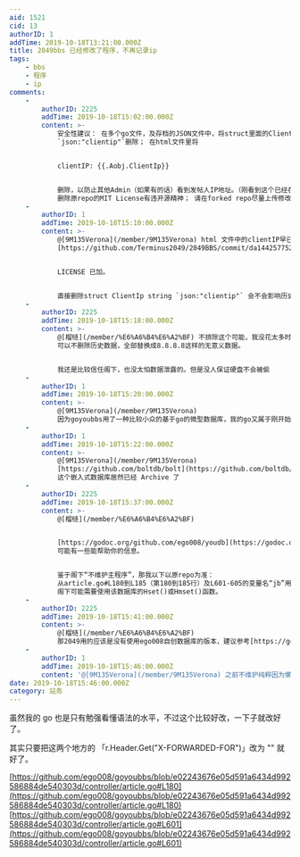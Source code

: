 ```yaml
---
aid: 1521
cid: 13
authorID: 1
addTime: 2019-10-18T13:21:00.000Z
title: 2049bbs 已经修改了程序，不再记录ip
tags:
    - bbs
    - 程序
    - ip
comments:
    -
        authorID: 2225
        addTime: 2019-10-18T15:02:00.000Z
        content: >-
            安全性建议： 在多个go文件，及存档的JSON文件中，将struct里面的ClientIp string
            `json:"clientip"`删除； 在html文件里将


            clientIP: {{.Aobj.ClientIp}}


            删除，以防止其他Admin（如果有的话）看到发帖人IP地址。（刚看到这个已经在forked repo删了） 基于开源的建议：
            删除原repo的MIT License有违开源精神； 请在forked repo尽量上传修改后源码。
    -
        authorID: 1
        addTime: 2019-10-18T15:10:00.000Z
        content: >-
            @[9M135Verona](/member/9M135Verona) html 文件中的clientIP早已删除了。
            [https://github.com/Terminus2049/2049BBS/commit/da144257752811c1fc5e312eccaeebc517218bef](https://github.com/Terminus2049/2049BBS/commit/da144257752811c1fc5e312eccaeebc517218bef)


            LICENSE 已加。


            直接删除struct ClientIp string `json:"clientip"` 会不会影响历史数据的数据库兼容？
    -
        authorID: 2225
        addTime: 2019-10-18T15:18:00.000Z
        content: >-
            @[榴梿](/member/%E6%A6%B4%E6%A2%BF) 不排除这个可能，我没花太多时间去读这个源码。
            可以不删除历史数据，全部替换成8.8.8.8这样的无意义数据。


            我还是比较信任阁下，也没太怕数据泄露的。但是没人保证硬盘不会被偷
    -
        authorID: 1
        addTime: 2019-10-18T15:20:00.000Z
        content: >-
            @[9M135Verona](/member/9M135Verona)
            因为goyoubbs用了一种比较小众的基于go的微型数据库，我的go又属于刚开始读懂语法的水平，我都不知道怎么操作那个什么神奇的数据库……那我这段时间再研究下……
    -
        authorID: 1
        addTime: 2019-10-18T15:22:00.000Z
        content: >-
            @[9M135Verona](/member/9M135Verona)
            [https://github.com/boltdb/bolt](https://github.com/boltdb/bolt)
            这个嵌入式数据库居然已经 Archive 了
    -
        authorID: 2225
        addTime: 2019-10-18T15:37:00.000Z
        content: >-
            @[榴梿](/member/%E6%A6%B4%E6%A2%BF)


            [https://godoc.org/github.com/ego008/youdb](https://godoc.org/github.com/ego008/youdb)
            可能有一些能帮助你的信息。


            鉴于阁下“不维护主程序”，那我以下以原repo为准：
            从article.go#L180到L185（第180到185行）及L601-605的变量名“jb”用法，推测ip以hash保存。
            阁下可能需要使用该数据库的Hset()或Hmset()函数。
    -
        authorID: 2225
        addTime: 2019-10-18T15:41:00.000Z
        content: >-
            @[榴梿](/member/%E6%A6%B4%E6%A2%BF)
            那2049用的应该是没有使用ego008自创数据库的版本，建议参考[https://godoc.org/github.com/boltdb/bolt](https://godoc.org/github.com/boltdb/bolt)
    -
        authorID: 1
        addTime: 2019-10-18T15:46:00.000Z
        content: '@[9M135Verona](/member/9M135Verona) 之前不维护纯粹因为懒……现在不得不维护了。'
date: 2019-10-18T15:46:00.000Z
category: 站务
---
```


虽然我的 go 也是只有勉强看懂语法的水平，不过这个比较好改，一下子就改好了。

其实只要把这两个地方的 「r.Header.Get("X-FORWARDED-FOR")」改为 "" 就好了。

[https://github.com/ego008/goyoubbs/blob/e02243676e05d591a6434d992586884de540303d/controller/article.go#L180](https://github.com/ego008/goyoubbs/blob/e02243676e05d591a6434d992586884de540303d/controller/article.go#L180) [https://github.com/ego008/goyoubbs/blob/e02243676e05d591a6434d992586884de540303d/controller/article.go#L601](https://github.com/ego008/goyoubbs/blob/e02243676e05d591a6434d992586884de540303d/controller/article.go#L601)
